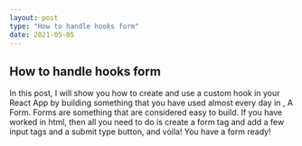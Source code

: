 ```yaml
---
layout: post
type: "How to handle hooks form"
date: 2021-05-05
---
```

## How to handle hooks form

In this post, I will show you how to create and use a custom hook in your React App by building something that you have used almost every day in , A Form.
Forms are something that are considered easy to build. If you have worked in html, then all you need to do is create a form tag and add a few input tags and a submit type button, and voila! You have a form ready!
